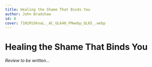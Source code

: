 ```yaml
---
title: Healing the Shame That Binds You
author: John Bradshaw
id: 8
cover: 71N1MiOknaL._AC_UL640_FMwebp_QL65_.webp
---
```

# Healing the Shame That Binds You

*Review to be written...*
